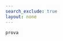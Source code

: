 ```yaml
---
search_exclude: true
layout: none
---
```


<!doctype html>
<html lang="en">


<body>

    
    
    
    prova
    
    
    
    
    
    
    
</body>

</html>
